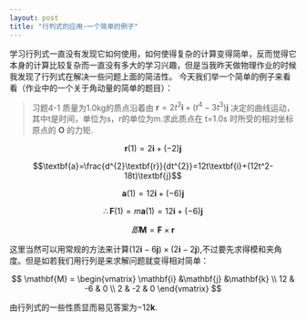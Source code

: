 ```yaml
---
layout: post
title: "行列式的应用-一个简单的例子"
---
```

学习行列式一直没有发现它如何使用，如何使得复杂的计算变得简单，反而觉得它本身的计算比较复杂而一直没有多大的学习兴趣，但是当我昨天做物理作业的时候我发现了行列式在解决一些问题上面的简洁性。
今天我们举一个简单的例子来看看（作业中的一个关于角动量的简单的题目）：

>习题4-1 质量为1.0kg的质点沿着由 $\textbf{r}=2t^3\textbf{i}+(t^4-3t^3)\textbf{j}$ 决定的曲线运动，其中t是时间，单位为s，r的单位为m.求此质点在 t=1.0s 时所受的相对坐标原点的 $\textbf{O}$ 的力矩.

$$\textbf{r}(1)=2\textbf{i}+(-2)\textbf{j}$$

$$\textbf{a}=\frac{d^{2}\textbf{r}}{dt^{2}}=12t\textbf{i}+(12t^2-18t)\textbf{j}$$

$$\textbf{a}(1)=12\textbf{i}+(-6)\textbf{j}$$

$$\therefore \textbf{F}(1)=m\textbf{a}(1)=12\textbf{i}+(-6)\textbf{j}$$

$$即 \textbf{M}=\textbf{F}\times\textbf{r}$$

这里当然可以用常规的方法来计算$(12\textbf{i}-6\textbf{j})\times(2\textbf{i}-2\textbf{j})$,不过要先求得模和夹角度。但是如若我们用行列是来求解问题就变得相对简单：

$$
\mathbf{M} =  \begin{vmatrix} \mathbf{i} &\mathbf{j} &\mathbf{k} \\
12 &  -6 & 0 \\
2 &  -2 & 0 \end{vmatrix}
$$

由行列式的一些性质显而易见答案为$-12\textbf{k}$.
